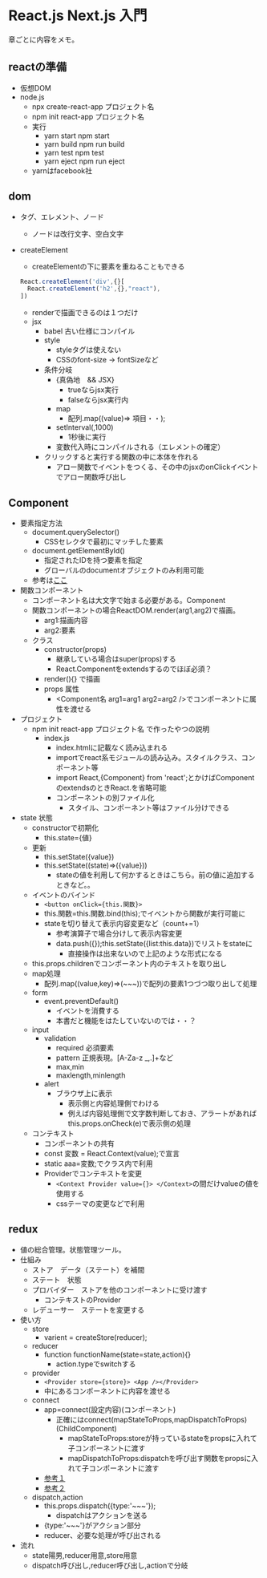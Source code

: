 # React.js Next.js 入門

章ごとに内容をメモ。

## reactの準備

- 仮想DOM
- node.js
  - npx create-react-app プロジェクト名
  - npm init react-app プロジェクト名
  - 実行
    - yarn start npm start
    - yarn build npm run build
    - yarn test npm test
    - yarn eject npm run eject
  - yarnはfacebook社

## dom

- タグ、エレメント、ノード
  - ノードは改行文字、空白文字
- createElement
  - createElementの下に要素を重ねることもできる
  
  ```js
  React.createElement('div',{}[
    React.createElement('h2',{},"react"),
  ])
  ```

  - renderで描画できるのは１つだけ
  - jsx
    - babel 古い仕様にコンパイル
    - style
      - styleタグは使えない
      - CSSのfont-size -> fontSizeなど
    - 条件分岐
      - {真偽地　&& JSX}
        - trueならjsx実行
        - falseならjsx実行内
      - map
        - 配列.map((value)=> 項目・・);
      - setInterval(,1000)
        - 1秒後に実行
      - 変数代入時にコンパイルされる（エレメントの確定）
    - クリックすると実行する関数の中に本体を作れる
      - アロー関数でイベントをつくる、その中のjsxのonClickイベントでアロー関数呼び出し

## Component

- 要素指定方法
  - document.querySelector()
    - CSSセレクタで最初にマッチした要素
  - document.getElementById()
    - 指定されたIDを持つ要素を指定
    - グローバルのdocumentオブジェクトのみ利用可能
  - 参考は[ここ](https://qiita.com/amamamaou/items/25e8b4e1b41c8d3211f4)
- 関数コンポーネント
  - コンポーネント名は大文字で始まる必要がある。Component
  - 関数コンポーネントの場合ReactDOM.render(arg1,arg2)で描画。
    - arg1:描画内容
    - arg2:要素
  - クラス
    - constructor(props)
      - 継承している場合はsuper(props)する
      - React.Componentをextendsするのでほぼ必須？
    - render(){} で描画
    - props 属性
      - <Component名 arg1=arg1 arg2=arg2 />でコンポーネントに属性を渡せる
- プロジェクト
  - npm init react-app プロジェクト名 で作ったやつの説明
    - index.js
      - index.htmlに記載なく読み込まれる
      - importでreact系モジュールの読み込み。スタイルクラス、コンポーネント等
      - import React,{Component} from 'react';とかけばComponentのextendsのときReact.を省略可能
      - コンポーネントの別ファイル化
        - スタイル、コンポーネント等はファイル分けできる
- state 状態
  - constructorで初期化
    - this.state={値}
  - 更新
    - this.setState({value})
    - this.setState((state)=>({value}))
      - stateの値を利用して何かするときはこちら。前の値に追加するときなど。。
  - イベントのバインド
    - ```<button onClick={this.関数}>```
    - this.関数=this.関数.bind(this);でイベントから関数が実行可能に
    - stateを切り替えて表示内容変更など（count+=1）
      - 参考演算子で場合分けして表示内容変更
      - data.push({});this.setState({list:this.data})でリストをstateに
        - 直接操作は出来ないので上記のような形式になる
  - this.props.childrenでコンポーネント内のテキストを取り出し
  - map処理
    - 配列.map((value,key)=>(~~~))で配列の要素1つづつ取り出して処理
  - form
    - event.preventDefault()
      - イベントを消費する
      - 本書だと機能をはたしていないのでは・・？
  - input
    - validation
      - required  必須要素
      - pattern   正規表現。[A-Za-z _,.]+など
      - max,min
      - maxlength,minlength
    - alert
      - ブラウザ上に表示
        - 表示側と内容処理側でわける
        - 例えば内容処理側で文字数判断しておき、アラートがあればthis.props.onCheck(e)で表示側の処理
  - コンテキスト
    - コンポーネントの共有
    - const 変数 = React.Context(value);で宣言
    - static aaa=変数;でクラス内で利用
    - Providerでコンテキストを変更
      - ```<Context Provider value={}> </Context>```の間だけvalueの値を使用する
      - cssテーマの変更などで利用

## redux

- 値の総合管理。状態管理ツール。
- 仕組み
  - ストア　データ（ステート）を補間
  - ステート　状態
  - プロバイダー　ストアを他のコンポーネントに受け渡す
    - コンテキストのProvider
  - レデューサー　ステートを変更する
- 使い方
  - store
    - varient = createStore(reducer);
  - reducer
    - function functionName(state=state,action){}
      - action.typeでswitchする
  - provider
    - ```<Provider store={store}> <App /></Provider>```
    - 中にあるコンポーネントに内容を渡せる
  - connect
    - app=connect(設定内容)(コンポーネント)
      - 正確にはconnect(mapStateToProps,mapDispatchToProps)(ChildComponent)
        - mapStateToProps:storeが持っているstateをpropsに入れて子コンポーネントに渡す
        - mapDispatchToProps:dispatchを呼び出す関数をpropsに入れて子コンポーネントに渡す
    - [参考１](http://yucatio.hatenablog.com/entry/2018/09/21/225716)
    - [参考２](https://qiita.com/MegaBlackLabel/items/df868e734d199071b883)
  - dispatch,action
    - this.props.dispatch({type:'~~~'});
      - dispatchはアクションを送る
    - {type:'~~~'}がアクション部分
    - reducer、必要な処理が呼び出される
- 流れ
  - state陽男,reducer用意,store用意
  - dispatch呼び出し,reducer呼び出し,actionで分岐
